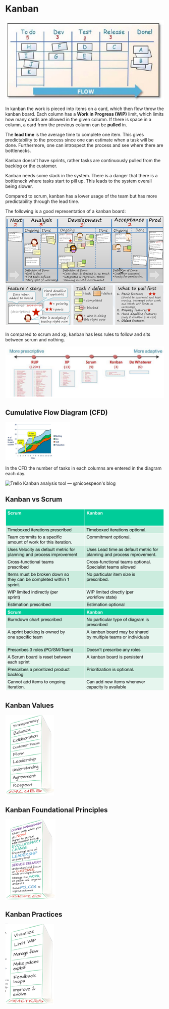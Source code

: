 # Kanban

![image-20230525083957811](res/Kanban/image-20230525083957811.png)

In kanban the work is pieced into items on a card, which then flow throw the kanban board. Each column has a **Work in Progress (WIP)** limit, which limits how many cards are allowed in the given column. If there is space in a column, a card from the previous column can be **pulled** in.

The **lead time** is the average time to complete one item. This gives predictability to the process since one can estimate when a task will be done. Furthermore, one can introspect the process and see where there are bottlenecks.

Kanban doesn't have sprints, rather tasks are continuously pulled from the backlog or the customer.

Kanban needs some slack in the system. There is a danger that there is a bottleneck where tasks start to pill up. This leads to the system overall being slower. 

Compared to scrum, kanban has a lower usage of the team but has more predictability through the lead time.

The following is a good representation of a kanban board:
![image-20230525085926015](res/Kanban/image-20230525085926015.png)

In compared to scrum and xp, kanban has less rules to follow and sits between scrum and nothing.

![image-20230525084429946](res/Kanban/image-20230525084429946.png)

## Cumulative Flow Diagram (CFD)

<img src="res/Kanban/image-20230525090039669.png" alt="image-20230525090039669" style="zoom:20%;" />

In the CFD the number of tasks in each columns are entered in the diagram each day.

![Trello Kanban analysis tool — @nicoespeon's blog](res/Kanban/u=https%3A%2F%2Fwww.nicoespeon.com%2Fstatic%2Fcfd-cheet-sheet-70fa4aeb65dfc9af031ba354f1fe6ad4-54aa9.png)

## Kanban vs Scrum

![image-20230525090708330](res/Kanban/image-20230525090708330.png)![image-20230525090738488](res/Kanban/image-20230525090738488.png)



## Kanban Values

<img src="res/Kanban/image-20230525085442170.png" alt="image-20230525085442170" style="zoom:25%;" />

## Kanban Foundational Principles

<img src="res/Kanban/image-20230525085512063.png" alt="image-20230525085512063" style="zoom:25%;" />

## Kanban Practices

<img src="res/Kanban/image-20230525085554523.png" alt="image-20230525085554523" style="zoom:25%;" />